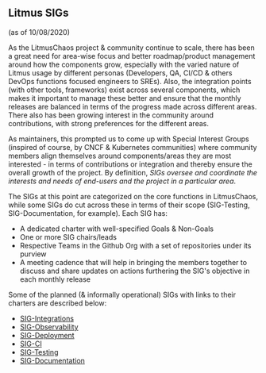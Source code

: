 ## Litmus SIGs 

(as of 10/08/2020)

As the LitmusChaos project & community continue to scale, there has been a great need for area-wise focus and better roadmap/product management around how the components grow, especially with the varied nature of Litmus usage by different personas (Developers, QA, CI/CD & others DevOps functions focused engineers to SREs). Also, the integration points (with other tools, frameworks) exist across several components, which makes it important to manage these better and ensure that the monthly releases are balanced in terms of the progress made across different areas. There also has been growing interest in the community around contributions, with strong preferences for the different areas. 

As maintainers, this prompted us to come up with Special Interest Groups (inspired of course, by CNCF & Kubernetes communities) where community members align themselves around components/areas they are most interested - in terms of contributions or integration and thereby ensure the overall growth of the project. By definition, _SIGs oversee and coordinate the interests and needs of end-users and the project in a particular area_.

The SIGs at this point are categorized on the core functions in LitmusChaos, while some SIGs do cut across these in terms of their scope (SIG-Testing, SIG-Documentation, for example). Each SIG has:

- A dedicated charter with well-specified Goals & Non-Goals
- One or more SIG chairs/leads  
- Respective Teams in the Github Org with a set of repositories under its purview
- A meeting cadence that will help in bringing the members together to discuss and share updates on actions furthering 
  the SIG's objective in each monthly release

Some of the planned (& informally operational) SIGs with links to their charters are described below: 

- [SIG-Integrations]()
- [SIG-Observability]()
- [SIG-Deployment]()
- [SIG-CI]()
- [SIG-Testing]()
- [SIG-Documentation]()
 
